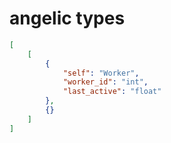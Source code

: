 # angelic types

```json
[
    [
        {
            "self": "Worker",
            "worker_id": "int",
            "last_active": "float"
        },
        {}
    ]
]
```
